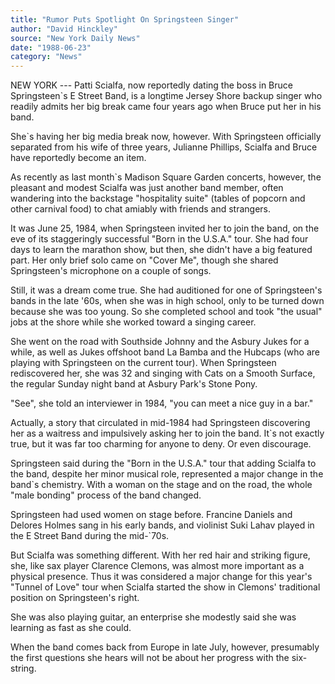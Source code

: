 ```yaml
---
title: "Rumor Puts Spotlight On Springsteen Singer"
author: "David Hinckley"
source: "New York Daily News"
date: "1988-06-23"
category: "News"
---
```


NEW YORK --- Patti Scialfa, now reportedly dating the boss in Bruce Springsteen`s E Street Band, is a longtime Jersey Shore backup singer who readily admits her big break came four years ago when Bruce put her in his band.

She`s having her big media break now, however. With Springsteen officially separated from his wife of three years, Julianne Phillips, Scialfa and Bruce have reportedly become an item.

As recently as last month`s Madison Square Garden concerts, however, the pleasant and modest Scialfa was just another band member, often wandering into the backstage "hospitality suite" (tables of popcorn and other carnival food) to chat amiably with friends and strangers.

It was June 25, 1984, when Springsteen invited her to join the band, on the eve of its staggeringly successful "Born in the U.S.A." tour. She had four days to learn the marathon show, but then, she didn't have a big featured part. Her only brief solo came on "Cover Me", though she shared Springsteen's microphone on a couple of songs.

Still, it was a dream come true. She had auditioned for one of Springsteen's bands in the late '60s, when she was in high school, only to be turned down because she was too young. So she completed school and took "the usual" jobs at the shore while she worked toward a singing career.

She went on the road with Southside Johnny and the Asbury Jukes for a while, as well as Jukes offshoot band La Bamba and the Hubcaps (who are playing with Springsteen on the current tour). When Springsteen rediscovered her, she was 32 and singing with Cats on a Smooth Surface, the regular Sunday night band at Asbury Park's Stone Pony.

"See", she told an interviewer in 1984, "you can meet a nice guy in a bar."

Actually, a story that circulated in mid-1984 had Springsteen discovering her as a waitress and impulsively asking her to join the band. It`s not exactly true, but it was far too charming for anyone to deny. Or even discourage.

Springsteen said during the "Born in the U.S.A." tour that adding Scialfa to the band, despite her minor musical role, represented a major change in the band`s chemistry. With a woman on the stage and on the road, the whole "male bonding" process of the band changed.

Springsteen had used women on stage before. Francine Daniels and Delores Holmes sang in his early bands, and violinist Suki Lahav played in the E Street Band during the mid-`70s.

But Scialfa was something different. With her red hair and striking figure, she, like sax player Clarence Clemons, was almost more important as a physical presence. Thus it was considered a major change for this year's "Tunnel of Love" tour when Scialfa started the show in Clemons' traditional position on Springsteen's right.

She was also playing guitar, an enterprise she modestly said she was learning as fast as she could.

When the band comes back from Europe in late July, however, presumably the first questions she hears will not be about her progress with the six-string.